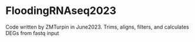 # FloodingRNAseq2023
Code written by ZMTurpin in June2023. Trims, aligns, filters, and calculates DEGs from fastq input
